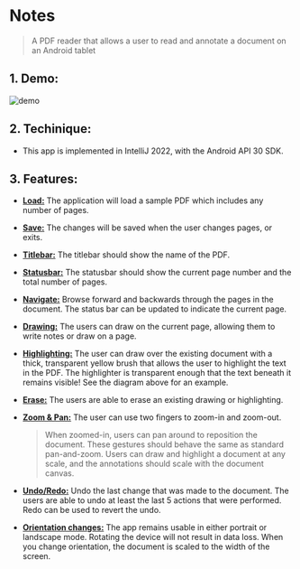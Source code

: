 # Notes
> A PDF reader that allows a user to read and annotate a document on an Android tablet

<h2>1. Demo:</h2>

![demo](https://user-images.githubusercontent.com/85118325/183269650-bfd4e6e5-2b9c-4fe3-8dc4-d3dd8dcf7f92.gif)

<h2>2. Techinique:</h2>

* This app is implemented in IntelliJ 2022, with the Android API 30 SDK.

<h2>3. Features:</h2>

* <ins>**Load:**</ins> The application will load a sample PDF which includes any number of pages. 

* <ins>**Save:**</ins>  The changes will be saved when the user changes pages, or exits.

* <ins>**Titlebar:**</ins> The titlebar should show the name of the PDF. 

* <ins>**Statusbar:**</ins> The statusbar should show the current page number and the total number of pages.

* <ins>**Navigate:**</ins> Browse forward and backwards through the pages in the document. The status bar can be updated to indicate the current page.

* <ins>**Drawing:**</ins> The users can draw on the current page, allowing them to write notes or draw on a page.

* <ins>**Highlighting:**</ins> The user can draw over the existing document with a thick, transparent yellow brush that allows the user to highlight the text in the PDF. The highlighter is transparent enough that the text beneath it remains visible! See the diagram above for an example.
  
* <ins>**Erase:**</ins> The users are able to erase an existing drawing or highlighting.

* <ins>**Zoom & Pan:**</ins> The user can use two fingers to zoom-in and zoom-out. 
  > When zoomed-in, users can pan around to reposition the document. These gestures should behave the same as standard pan-and-zoom. Users can draw and highlight a document at any scale, and the annotations should scale with the document canvas.

* <ins>**Undo/Redo:**</ins> Undo the last change that was made to the document. The users are able to undo at least the last 5 actions that were performed. Redo can be used to revert the undo.

* <ins>**Orientation changes:**</ins> The app remains usable in either portrait or landscape mode. Rotating the device will not result in data loss. When you change orientation, the document is scaled to the width of the screen. 

